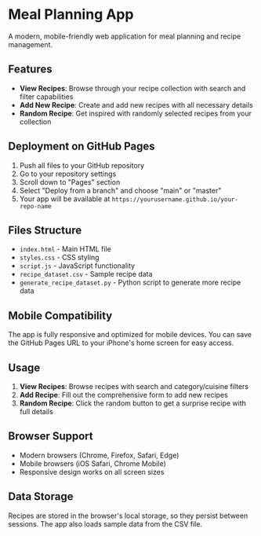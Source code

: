 # Meal Planning App

A modern, mobile-friendly web application for meal planning and recipe management.

## Features

- **View Recipes**: Browse through your recipe collection with search and filter capabilities
- **Add New Recipe**: Create and add new recipes with all necessary details
- **Random Recipe**: Get inspired with randomly selected recipes from your collection

## Deployment on GitHub Pages

1. Push all files to your GitHub repository
2. Go to your repository settings
3. Scroll down to "Pages" section
4. Select "Deploy from a branch" and choose "main" or "master"
5. Your app will be available at `https://yourusername.github.io/your-repo-name`

## Files Structure

- `index.html` - Main HTML file
- `styles.css` - CSS styling
- `script.js` - JavaScript functionality
- `recipe_dataset.csv` - Sample recipe data
- `generate_recipe_dataset.py` - Python script to generate more recipe data

## Mobile Compatibility

The app is fully responsive and optimized for mobile devices. You can save the GitHub Pages URL to your iPhone's home screen for easy access.

## Usage

1. **View Recipes**: Browse recipes with search and category/cuisine filters
2. **Add Recipe**: Fill out the comprehensive form to add new recipes
3. **Random Recipe**: Click the random button to get a surprise recipe with full details

## Browser Support

- Modern browsers (Chrome, Firefox, Safari, Edge)
- Mobile browsers (iOS Safari, Chrome Mobile)
- Responsive design works on all screen sizes

## Data Storage

Recipes are stored in the browser's local storage, so they persist between sessions. The app also loads sample data from the CSV file.
